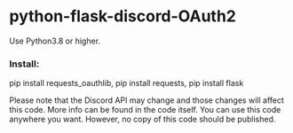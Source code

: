# python-flask-discord-OAuth2

Use Python3.8 or higher.
### Install: ###
pip install requests_oauthlib, pip install requests, pip install flask

Please note that the Discord API may change and those changes will affect this code.
More info can be found in the code itself.
You can use this code anywhere you want. However, no copy of this code should be published.

